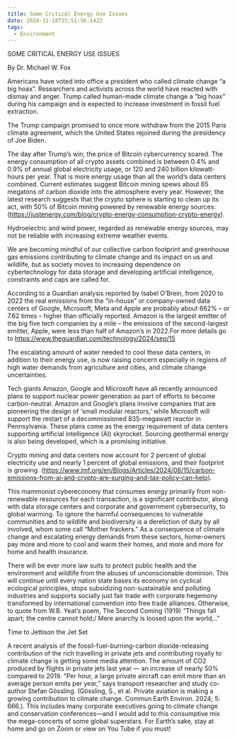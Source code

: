 ```yaml
---
title: Some Critical Energy Use Issues
date: 2024-11-18T15:51:56.142Z
tags:
  - Environment
---
```

SOME CRITICAL ENERGY USE ISSUES

By Dr. Michael W. Fox

Americans have voted into office a president who called climate change “a big hoax”. Researchers and activists across the world have reacted with dismay and anger. Trump called human-made climate change a “big hoax” during his campaign and is expected to increase investment in fossil fuel extraction.

The Trump campaign promised to once more withdraw from the 2015 Paris climate agreement, which the United States rejoined during the presidency of Joe Biden.

The day after Trump’s win, the price of Bitcoin cybercurrency soared. The energy consumption of all crypto assets combined is between 0.4% and 0.9% of annual global electricity usage, or 120 and 240 billion kilowatt-hours per year. That is more energy usage than all the world’s data centers combined. Current estimates suggest Bitcoin mining spews about 65 megatons of carbon dioxide into the atmosphere every year. However, the latest research suggests that the crypto sphere is starting to clean up its act, with 50% of Bitcoin mining powered by renewable energy sources:  (https://justenergy.com/blog/crypto-energy-consumption-crypto-energy).

 Hydroelectric and wind power, regarded as renewable energy sources, may not be reliable with increasing extreme weather events. 

We are becoming mindful of our collective carbon footprint and greenhouse gas emissions contributing to climate change and its impact on us and wildlife, but as society moves to increasing dependence on cybertechnology for data storage and developing artificial intelligence, constraints and caps are called for.

According to a Guardian analysis reported by Isabel O’Brein,  from 2020 to 2022 the real emissions from the “in-house” or company-owned data centers of Google, Microsoft, Meta and Apple are probably about 662% – or 7.62 times – higher than officially reported. Amazon is the largest emitter of the big five tech companies by a mile – the emissions of the second-largest emitter, Apple, were less than half of Amazon’s in 2022.For more details go to  https://www.theguardian.com/technology/2024/sep/15


The escalating amount of water needed to cool these data centers, in addition to their energy use, is now raising concern especially in regions of high water demands from agriculture and cities, and climate change uncertainties.

Tech giants Amazon, Google and Microsoft have all recently announced plans to support nuclear power generation as part of efforts to become carbon-neutral. Amazon and Google’s plans involve companies that are pioneering the design of ‘small modular reactors,’ while Microsoft will support the restart of a decommissioned 835-megawatt reactor in Pennsylvania. These plans come as the energy requirement of data centers supporting artificial intelligence (AI) skyrocket. Sourcing geothermal energy is also being developed, which is a promising initiative.


Crypto mining and data centers now account for 2 percent of global electricity use and nearly 1 percent of global emissions, and their footprint is growing.
(https://www.imf.org/en/Blogs/Articles/2024/08/15/carbon-emissions-from-ai-and-crypto-are-surging-and-tax-policy-can-help).

This mammonist cybereconomy that consumes energy primarily from non-renewable resources for each transaction, is a significant contributor, along with data storage centers and corporate and government cybersecurity, to global warming. To ignore the harmful consequences to vulnerable communities and to wildlife and biodiversity is a dereliction of duty by all involved, whom some call “Mother frackers.” As a consequence of climate change and escalating energy demands from these sectors, home-owners pay more and more to cool and warm their homes, and more and more for home and health insurance.


There will be ever more law suits to protect public health and the environment and wildlife from the abuses of unconscionable dominion. This will continue until every nation state bases its economy on cyclical ecological principles, stops subsidizing non-sustainable and polluting industries and supports socially just fair trade with corporate hegemony transformed by international convention into free trade alliances. Otherwise, to quote from W.B. Yeat’s poem, The Second Coming (1919) “Things fall apart; the centre cannot hold;/ Mere anarchy is loosed upon the world,..”


Time to Jettison the Jet Set

A recent analysis of the fossil-fuel-burning-carbon dioxide-releasing contribution of the rich travelling in private jets and contributing royally to climate change is getting some media attention. The amount of CO2 produced by flights in private jets last year — an increase of nearly 50% compared to 2019. “Per hour, a large private aircraft can emit more than an average person emits per year,” says transport researcher and study co-author Stefan Gössling.
(Gössling, S., et al. Private aviation is making a growing contribution to climate change. Commun Earth Environ. 2024; 5: 666.).
This includes many corporate executives going to climate change and conservation conferences—and I would add to this consumptive mix the mega-concerts of some global superstars. For Earth’s sake, stay at home and go on Zoom or view on You Tube if you must!
